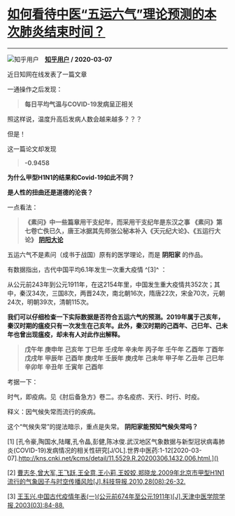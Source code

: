# [如何看待中医“五运六气”理论预测的本次肺炎结束时间？](https://www.zhihu.com/answer/1061759536)

-------------------------------------------------------------------------

![知乎用户](https://pic1.zhimg.com/da8e974dc.jpg?source=1940ef5c "知乎用户")&emsp;**[知乎用户](https://www.zhihu.com/people/) / 2020-03-07**

近日知网在线发表了一篇文章

一通操作之后发现：

>  **每日平均气温与COVID-19发病呈正相关** 

照这样说，温度升高后发病人数会越来越多？？？

但是！

这一篇论文却发现

>  **-0.9458** 


 **为什么甲型H1N1的结果和Covid-19如此不同？** 

 **是人性的扭曲还是道德的沦丧？** 

一点看法：

>  **《素问》中一些篇章用干支纪年，而采用干支纪年是东汉之事**  **《素问》第七卷亡佚已久，唐王冰据其先师张公秘本补入《天元纪大论》、《五运行大论》**  **[阴阳大论](https://link.zhihu.com/?target=https%3A//baike.baidu.com/item/%25E9%2598%25B4%25E9%2598%25B3%25E5%25A4%25A7%25E8%25AE%25BA)** 

五运六气不是素问（成书于战国）原有的医学理论，而是 **阴阳家** 的作品。


有数据指出，古代中国平均6.1年发生一次重大疫情 ^[3]^ ：

从公元前243年到公元1911年，在这2154年里，中国发生重大疫情共352次；其中，秦汉34次，三国8次，两晋24次，南北朝16次，隋唐22次，宋金70次，元朝24次，明朝39次，清朝115次。

 **我们可以仔细检查一下实际数据是否符合五运六气的预测。2019年属于己亥年，秦汉时期的瘟疫只有一次发生在己亥年。此外，秦汉时期的己酉年、己巳年、己未年也曾出现瘟疫，却未有人对此作出解释。** 

>  **戊午年**  **庚申年**  **己亥年**  **丁巳年**  **壬戌年**  **辛未年**  **丙子年**  **壬午年**  **乙酉年**  **丁酉年**  **戊戌年**  **甲辰年**  **己酉年**  **庚戌年**  **壬辰年**  **庚戌年**  **己未年**  **甲子年**  **乙丑年**  **己巳年**  **辛卯年**  **辛丑年**  **壬寅年**  **己酉年** 

考据一下：

时气，即疫病。见《肘后备急方》卷二。亦名疫疠、天行、时行、时疫。

释义：因气候失常而流行的疾病。

这个“气候失常”的提法暗示，重点是失常。 **阴阳家能预知气候失常吗？** 

[1] [孔令豪,陶国水,陆曙,孔令晶,彭健,陈冰俊.武汉地区气象数据与新型冠状病毒肺炎(COVID-19)发病情况的相关性研究[J/OL].世界中医药:1-12[2020-03-07].http://kns.cnki.net/kcms/detail/11.5529.R.20200306.1432.006.html.]()

[2] [曹志冬,曾大军,王飞跃,王全意,王小莉,王姣姣,郑晓龙.2009年北京市甲型H1N1流行的气象因子与时空传播风险[J].科技导报,2010,28(08):26-32.]()

[3] [王玉兴.中国古代疫情年表(一)(公元前674年至公元1911年)[J].天津中医学院学报,2003(03):84-88.]()

